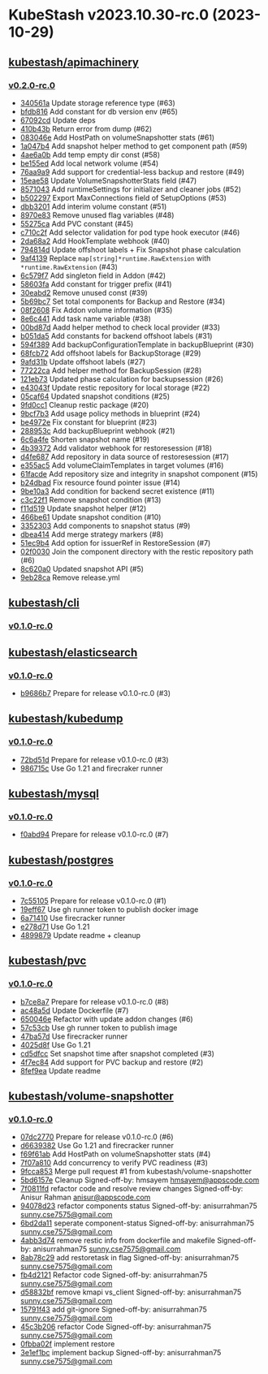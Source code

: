 # KubeStash v2023.10.30-rc.0 (2023-10-29)


## [kubestash/apimachinery](https://github.com/kubestash/apimachinery)

### [v0.2.0-rc.0](https://github.com/kubestash/apimachinery/releases/tag/v0.2.0-rc.0)

- [340561a](https://github.com/kubestash/apimachinery/commit/340561a) Update storage reference type (#63)
- [bfdb816](https://github.com/kubestash/apimachinery/commit/bfdb816) Add constant for db version env (#65)
- [67092cd](https://github.com/kubestash/apimachinery/commit/67092cd) Update deps
- [410b43b](https://github.com/kubestash/apimachinery/commit/410b43b) Return error from dump (#62)
- [083046e](https://github.com/kubestash/apimachinery/commit/083046e) Add HostPath on volumeSnapshotter stats (#61)
- [1a047b4](https://github.com/kubestash/apimachinery/commit/1a047b4) Add snapshot helper method to get component path (#59)
- [4ae6a0b](https://github.com/kubestash/apimachinery/commit/4ae6a0b) Add temp empty dir const (#58)
- [be155ed](https://github.com/kubestash/apimachinery/commit/be155ed) Add local network volume (#54)
- [76aa9a9](https://github.com/kubestash/apimachinery/commit/76aa9a9) Add support for credential-less backup and restore (#49)
- [15eae58](https://github.com/kubestash/apimachinery/commit/15eae58) Update VolumeSnapshotterStats field (#47)
- [8571043](https://github.com/kubestash/apimachinery/commit/8571043) Add runtimeSettings for initializer and cleaner jobs (#52)
- [b502297](https://github.com/kubestash/apimachinery/commit/b502297) Export MaxConnections field of SetupOptions (#53)
- [dbb3201](https://github.com/kubestash/apimachinery/commit/dbb3201) Add interim volume constant (#51)
- [8970e83](https://github.com/kubestash/apimachinery/commit/8970e83) Remove unused flag variables (#48)
- [55275ca](https://github.com/kubestash/apimachinery/commit/55275ca) Add PVC constant (#45)
- [c710c2f](https://github.com/kubestash/apimachinery/commit/c710c2f) Add selector validation for pod type hook executor (#46)
- [2da68a2](https://github.com/kubestash/apimachinery/commit/2da68a2) Add HookTemplate webhook (#40)
- [794814d](https://github.com/kubestash/apimachinery/commit/794814d) Update offshoot labels + Fix Snapshot phase calculation
- [9af4139](https://github.com/kubestash/apimachinery/commit/9af4139) Replace `map[string]*runtime.RawExtension` with `*runtime.RawExtension` (#43)
- [6c579f7](https://github.com/kubestash/apimachinery/commit/6c579f7) Add singleton field in Addon (#42)
- [58603fa](https://github.com/kubestash/apimachinery/commit/58603fa) Add constant for trigger prefix (#41)
- [30eabd2](https://github.com/kubestash/apimachinery/commit/30eabd2) Remove unused const (#39)
- [5b69bc7](https://github.com/kubestash/apimachinery/commit/5b69bc7) Set total components for Backup and Restore (#34)
- [08f2608](https://github.com/kubestash/apimachinery/commit/08f2608) Fix Addon volume information (#35)
- [8e6c441](https://github.com/kubestash/apimachinery/commit/8e6c441) Add task name variable (#38)
- [00bd87d](https://github.com/kubestash/apimachinery/commit/00bd87d) Aadd helper method to check local provider (#33)
- [b051da5](https://github.com/kubestash/apimachinery/commit/b051da5) Add constants for backend offshoot labels (#31)
- [594f389](https://github.com/kubestash/apimachinery/commit/594f389) Add backupConfigurationTemplate in backupBlueprint (#30)
- [68fcb72](https://github.com/kubestash/apimachinery/commit/68fcb72) Add offshoot labels for BackupStorage (#29)
- [9afd31b](https://github.com/kubestash/apimachinery/commit/9afd31b) Update offshoot labels (#27)
- [77222ca](https://github.com/kubestash/apimachinery/commit/77222ca) Add helper method for BackupSession (#28)
- [121eb73](https://github.com/kubestash/apimachinery/commit/121eb73) Updated phase calculation for backupsession (#26)
- [e43043f](https://github.com/kubestash/apimachinery/commit/e43043f) Update restic repository for local storage (#22)
- [05caf64](https://github.com/kubestash/apimachinery/commit/05caf64) Updated snapshot conditions (#25)
- [9fd0cc1](https://github.com/kubestash/apimachinery/commit/9fd0cc1) Cleanup restic package (#20)
- [9bcf7b3](https://github.com/kubestash/apimachinery/commit/9bcf7b3) Add usage policy methods in blueprint (#24)
- [be4972e](https://github.com/kubestash/apimachinery/commit/be4972e) Fix constant for blueprint (#23)
- [288953c](https://github.com/kubestash/apimachinery/commit/288953c) Add backupBlueprint webhook (#21)
- [6c6a4fe](https://github.com/kubestash/apimachinery/commit/6c6a4fe) Shorten snapshot name (#19)
- [4b39372](https://github.com/kubestash/apimachinery/commit/4b39372) Add validator webhook for restoresession (#18)
- [d4fe687](https://github.com/kubestash/apimachinery/commit/d4fe687) Add repository in data source of restoresession (#17)
- [e355ac5](https://github.com/kubestash/apimachinery/commit/e355ac5) Add volumeClaimTemplates in target volumes (#16)
- [61facde](https://github.com/kubestash/apimachinery/commit/61facde) Add repository size and integrity in snapshot component (#15)
- [b24dbad](https://github.com/kubestash/apimachinery/commit/b24dbad) Fix resource found pointer issue (#14)
- [9be10a3](https://github.com/kubestash/apimachinery/commit/9be10a3) Add condition for backend secret existence (#11)
- [c3c22f1](https://github.com/kubestash/apimachinery/commit/c3c22f1) Remove snapshot condition (#13)
- [f11d519](https://github.com/kubestash/apimachinery/commit/f11d519) Update snapshot helper (#12)
- [466be61](https://github.com/kubestash/apimachinery/commit/466be61) Update snapshot condition (#10)
- [3352303](https://github.com/kubestash/apimachinery/commit/3352303) Add components to snapshot status (#9)
- [dbea414](https://github.com/kubestash/apimachinery/commit/dbea414) Add merge strategy markers (#8)
- [51ec9b4](https://github.com/kubestash/apimachinery/commit/51ec9b4) Add option for issuerRef in RestoreSession (#7)
- [02f0030](https://github.com/kubestash/apimachinery/commit/02f0030) Join the component directory with the restic repository path (#6)
- [8c620a0](https://github.com/kubestash/apimachinery/commit/8c620a0) Updated snapshot API (#5)
- [9eb28ca](https://github.com/kubestash/apimachinery/commit/9eb28ca) Remove release.yml



## [kubestash/cli](https://github.com/kubestash/cli)

### [v0.1.0-rc.0](https://github.com/kubestash/cli/releases/tag/v0.1.0-rc.0)




## [kubestash/elasticsearch](https://github.com/kubestash/elasticsearch)

### [v0.1.0-rc.0](https://github.com/kubestash/elasticsearch/releases/tag/v0.1.0-rc.0)

- [b9686b7](https://github.com/kubestash/elasticsearch/commit/b9686b7) Prepare for release v0.1.0-rc.0 (#3)



## [kubestash/kubedump](https://github.com/kubestash/kubedump)

### [v0.1.0-rc.0](https://github.com/kubestash/kubedump/releases/tag/v0.1.0-rc.0)

- [72bd51d](https://github.com/kubestash/kubedump/commit/72bd51d) Prepare for release v0.1.0-rc.0 (#3)
- [986715c](https://github.com/kubestash/kubedump/commit/986715c) Use Go 1.21 and firecraker runner



## [kubestash/mysql](https://github.com/kubestash/mysql)

### [v0.1.0-rc.0](https://github.com/kubestash/mysql/releases/tag/v0.1.0-rc.0)

- [f0abd94](https://github.com/kubestash/mysql/commit/f0abd94) Prepare for release v0.1.0-rc.0 (#7)



## [kubestash/postgres](https://github.com/kubestash/postgres)

### [v0.1.0-rc.0](https://github.com/kubestash/postgres/releases/tag/v0.1.0-rc.0)

- [7c55105](https://github.com/kubestash/postgres/commit/7c55105) Prepare for release v0.1.0-rc.0 (#1)
- [19eff67](https://github.com/kubestash/postgres/commit/19eff67) Use gh runner token to publish docker image
- [6a71410](https://github.com/kubestash/postgres/commit/6a71410) Use firecracker runner
- [e278d71](https://github.com/kubestash/postgres/commit/e278d71) Use Go 1.21
- [4899879](https://github.com/kubestash/postgres/commit/4899879) Update readme + cleanup



## [kubestash/pvc](https://github.com/kubestash/pvc)

### [v0.1.0-rc.0](https://github.com/kubestash/pvc/releases/tag/v0.1.0-rc.0)

- [b7ce8a7](https://github.com/kubestash/pvc/commit/b7ce8a7) Prepare for release v0.1.0-rc.0 (#8)
- [ac48a5d](https://github.com/kubestash/pvc/commit/ac48a5d) Update Dockerfile (#7)
- [650046e](https://github.com/kubestash/pvc/commit/650046e) Refactor with update addon changes (#6)
- [57c53cb](https://github.com/kubestash/pvc/commit/57c53cb) Use gh runner token to publish image
- [47ba57d](https://github.com/kubestash/pvc/commit/47ba57d) Use firecracker runner
- [4025d8f](https://github.com/kubestash/pvc/commit/4025d8f) Use Go 1.21
- [cd5dfcc](https://github.com/kubestash/pvc/commit/cd5dfcc) Set snapshot time after snapshot completed (#3)
- [4f7ec84](https://github.com/kubestash/pvc/commit/4f7ec84) Add support for PVC backup and restore (#2)
- [8fef9ea](https://github.com/kubestash/pvc/commit/8fef9ea) Update readme



## [kubestash/volume-snapshotter](https://github.com/kubestash/volume-snapshotter)

### [v0.1.0-rc.0](https://github.com/kubestash/volume-snapshotter/releases/tag/v0.1.0-rc.0)

- [07dc2770](https://github.com/kubestash/volume-snapshotter/commit/07dc2770) Prepare for release v0.1.0-rc.0 (#6)
- [d6639382](https://github.com/kubestash/volume-snapshotter/commit/d6639382) Use Go 1.21 and firecracker runner
- [f69f61ab](https://github.com/kubestash/volume-snapshotter/commit/f69f61ab) Add HostPath on volumeSnapshotter stats (#4)
- [7f07a810](https://github.com/kubestash/volume-snapshotter/commit/7f07a810)  Add concurrency to verify PVC readiness (#3)
- [9fcca853](https://github.com/kubestash/volume-snapshotter/commit/9fcca853) Merge pull request #1 from kubestash/volume-snapshotter
- [5bd6157e](https://github.com/kubestash/volume-snapshotter/commit/5bd6157e) Cleanup Signed-off-by: hmsayem <hmsayem@appscode.com>
- [7f0811fd](https://github.com/kubestash/volume-snapshotter/commit/7f0811fd) refactor code and resolve review changes Signed-off-by: Anisur Rahman <anisur@appscode.com>
- [94078d23](https://github.com/kubestash/volume-snapshotter/commit/94078d23) refactor components status Signed-off-by: anisurrahman75 <sunny.cse7575@gmail.com>
- [6bd2da11](https://github.com/kubestash/volume-snapshotter/commit/6bd2da11) seperate component-status Signed-off-by: anisurrahman75 <sunny.cse7575@gmail.com>
- [4abb3d74](https://github.com/kubestash/volume-snapshotter/commit/4abb3d74) remove restic info from dockerfile and makefile Signed-off-by: anisurrahman75 <sunny.cse7575@gmail.com>
- [8ab78c29](https://github.com/kubestash/volume-snapshotter/commit/8ab78c29) add restoretask in flag Signed-off-by: anisurrahman75 <sunny.cse7575@gmail.com>
- [fb4d2121](https://github.com/kubestash/volume-snapshotter/commit/fb4d2121) Refactor code Signed-off-by: anisurrahman75 <sunny.cse7575@gmail.com>
- [d58832bf](https://github.com/kubestash/volume-snapshotter/commit/d58832bf) remove kmapi vs_client Signed-off-by: anisurrahman75 <sunny.cse7575@gmail.com>
- [15791f43](https://github.com/kubestash/volume-snapshotter/commit/15791f43) add git-ignore Signed-off-by: anisurrahman75 <sunny.cse7575@gmail.com>
- [45c3b206](https://github.com/kubestash/volume-snapshotter/commit/45c3b206) refactor Code Signed-off-by: anisurrahman75 <sunny.cse7575@gmail.com>
- [0fbba02f](https://github.com/kubestash/volume-snapshotter/commit/0fbba02f) implement restore
- [3e1ef1bc](https://github.com/kubestash/volume-snapshotter/commit/3e1ef1bc) implement backup Signed-off-by: anisurrahman75 <sunny.cse7575@gmail.com>



